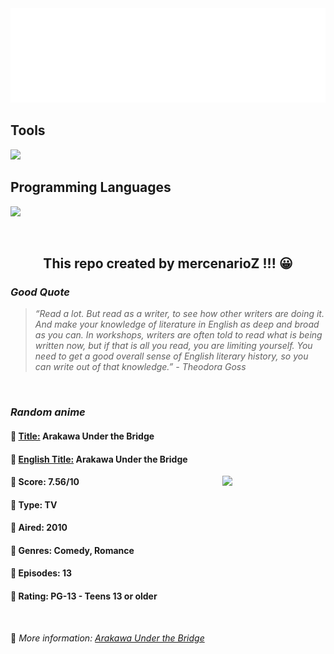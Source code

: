 
<img src="svg/nai.svg" />

<p>
  <h2>Tools</h2>
  <a href="https://skillicons.dev">
    <img src="https://skillicons.dev/icons?i=git,bash,vim,ubuntu,tensorflow,pytorch,docker,raspberrypi" />
  </a>

  <br />

  <h2>Programming Languages</h2>

  <a href="https://skillicons.dev">
    <img src="https://skillicons.dev/icons?i=python,c,cpp" />
  </a>
</p>

<br />

<h2 align="center">This repo created by mercenarioZ !!! 😀</h2>
<h3><i>Good Quote</i></h3>

<blockquote>
<i>
“Read a lot. But read as a writer, to see how other writers are doing it. And make your knowledge of literature in English as deep and broad as you can. In workshops, writers are often told to read what is being written now, but if that is all you read, you are limiting yourself. You need to get a good overall sense of English literary history, so you can write out of that knowledge.” - Theodora Goss
</i>
</blockquote>

<br />

<h3><i>Random anime</i></h3>

<h4>
  <strong>🥭 <u>Title:</u></strong> Arakawa Under the Bridge
</h4>

<h4>🌿 <u>English Title:</u> Arakawa Under the Bridge</h4>

<img align="right" width="165" src=https://cdn.myanimelist.net/images/anime/1019/98620.jpg />

<h4>🌱 Score: 7.56/10</h4>

<h4>🌲 Type: TV</h4>

<h4>🌴 Aired: 2010</h4>

<h4>🌵 Genres: Comedy, Romance</h4>

<h4>🥑 Episodes: 13</h4>

<h4>🍏 Rating: PG-13 - Teens 13 or older</h4>

<br />

🍂 *More information: [Arakawa Under the Bridge](https://myanimelist.net/anime/7647/Arakawa_Under_the_Bridge)*
    